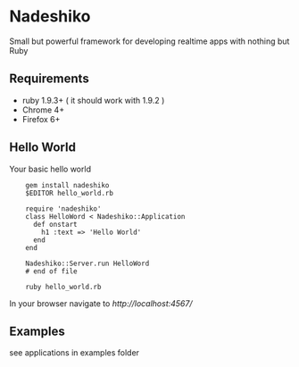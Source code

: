 Nadeshiko
=========

  Small but powerful framework for developing realtime apps with nothing but Ruby

Requirements
-------------

 * ruby 1.9.3+ ( it should work with 1.9.2 )
 * Chrome 4+
 * Firefox 6+


Hello World
-------------

Your basic hello world

        gem install nadeshiko
        $EDITOR hello_world.rb

        require 'nadeshiko'
        class HelloWord < Nadeshiko::Application
          def onstart
            h1 :text => 'Hello World'
          end
        end
        
        Nadeshiko::Server.run HelloWord
        # end of file
        
        ruby hello_world.rb

In your browser
navigate to *http://localhost:4567/*


Examples
----------------
see applications in examples folder
